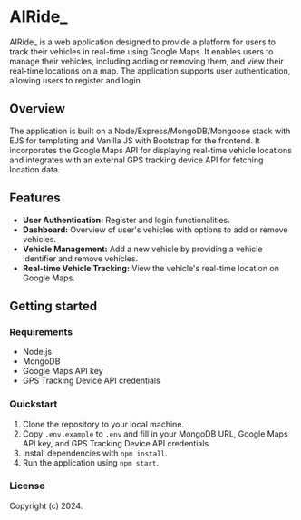 # AIRide_

AIRide_ is a web application designed to provide a platform for users to track their vehicles in real-time using Google Maps. It enables users to manage their vehicles, including adding or removing them, and view their real-time locations on a map. The application supports user authentication, allowing users to register and login.

## Overview

The application is built on a Node/Express/MongoDB/Mongoose stack with EJS for templating and Vanilla JS with Bootstrap for the frontend. It incorporates the Google Maps API for displaying real-time vehicle locations and integrates with an external GPS tracking device API for fetching location data.

## Features

- **User Authentication:** Register and login functionalities.
- **Dashboard:** Overview of user's vehicles with options to add or remove vehicles.
- **Vehicle Management:** Add a new vehicle by providing a vehicle identifier and remove vehicles.
- **Real-time Vehicle Tracking:** View the vehicle's real-time location on Google Maps.

## Getting started

### Requirements

- Node.js
- MongoDB
- Google Maps API key
- GPS Tracking Device API credentials

### Quickstart

1. Clone the repository to your local machine.
2. Copy `.env.example` to `.env` and fill in your MongoDB URL, Google Maps API key, and GPS Tracking Device API credentials.
3. Install dependencies with `npm install`.
4. Run the application using `npm start`.

### License

Copyright (c) 2024.
